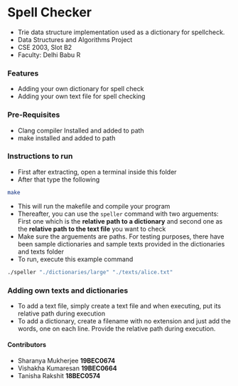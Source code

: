 # Spell Checker
- Trie data structure implementation used as a dictionary for spellcheck.
- Data Structures and Algorithms Project
- CSE 2003, Slot B2
- Faculty: Delhi Babu R

### Features
- Adding your own dictionary for spell check
- Adding your own text file for spell checking

### Pre-Requisites
- Clang compiler Installed and added to path
- make installed and added to path

### Instructions to run
- First after extracting, open a terminal inside this folder
- After that type the following
```bash
make
```
- This will run the makefile and compile your program
- Thereafter, you can use the `speller` command with two arguements: First one which is the **relative path to a dictionary** and second one as the **relative path to the text file** you want to check
- Make sure the arguements are paths. For testing purposes, there have been sample dictionaries and sample texts provided in the dictionaries and texts folder
- To run, execute this example command
```bash
./speller "./dictionaries/large" "./texts/alice.txt"
```

### Adding own texts and dictionaries
- To add a text file, simply create a text file and when executing, put its relative path during execution
- To add a dictionary, create a filename with no extension and just add the words, one on each line. Provide the relative path during execution. 

#### Contributors
- Sharanya Mukherjee **19BEC0674**
- Vishakha Kumaresan **19BEC0664**
- Tanisha Rakshit **18BEC0574**